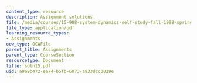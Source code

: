 ```yaml
---
content_type: resource
description: Assignment solutions.
file: /media/courses/15-988-system-dynamics-self-study-fall-1998-spring-1999/a9a9b472ea74b5fb6073a933dcc3029e_soln15.pdf
file_type: application/pdf
learning_resource_types:
- Assignments
ocw_type: OCWFile
parent_title: Assignments
parent_type: CourseSection
resourcetype: Document
title: soln15.pdf
uid: a9a9b472-ea74-b5fb-6073-a933dcc3029e
---
```

